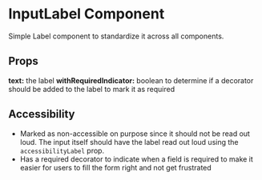 # InputLabel Component

Simple Label component to standardize it across all components.

## Props

**text:** the label
**withRequiredIndicator:** boolean to determine if a decorator should be added to the label to mark it as required

## Accessibility

- Marked as non-accessible on purpose since it should not be read out loud. The input itself should have the label read out loud using the `accessibilityLabel` prop.
- Has a required decorator to indicate when a field is required to make it easier for users to fill the form right and not get frustrated
